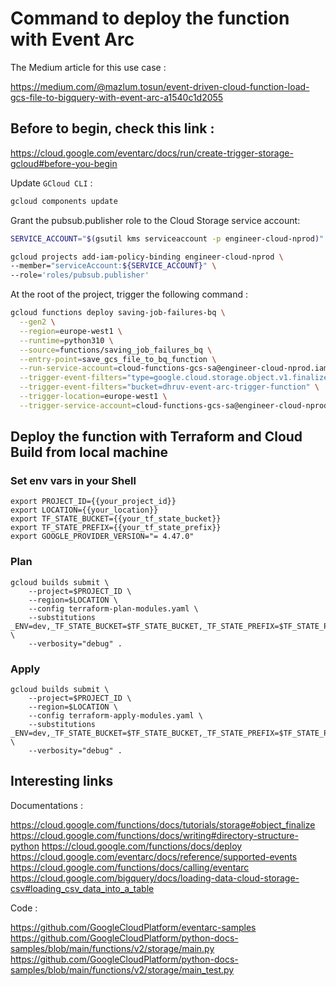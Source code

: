 # Command to deploy the function with Event Arc

The Medium article for this use case : 

https://medium.com/@mazlum.tosun/event-driven-cloud-function-load-gcs-file-to-bigquery-with-event-arc-a1540c1d2055

## Before to begin, check this link : 

https://cloud.google.com/eventarc/docs/run/create-trigger-storage-gcloud#before-you-begin

Update `GCloud CLI` : 

```bash
gcloud components update
```

Grant the pubsub.publisher role to the Cloud Storage service account:

```bash
SERVICE_ACCOUNT="$(gsutil kms serviceaccount -p engineer-cloud-nprod)"

gcloud projects add-iam-policy-binding engineer-cloud-nprod \
--member="serviceAccount:${SERVICE_ACCOUNT}" \
--role='roles/pubsub.publisher'
```

At the root of the project, trigger the following command : 

```bash
gcloud functions deploy saving-job-failures-bq \
  --gen2 \
  --region=europe-west1 \
  --runtime=python310 \
  --source=functions/saving_job_failures_bq \
  --entry-point=save_gcs_file_to_bq_function \
  --run-service-account=cloud-functions-gcs-sa@engineer-cloud-nprod.iam.gserviceaccount.com \
  --trigger-event-filters="type=google.cloud.storage.object.v1.finalized" \
  --trigger-event-filters="bucket=dhruv-event-arc-trigger-function" \
  --trigger-location=europe-west1 \
  --trigger-service-account=cloud-functions-gcs-sa@engineer-cloud-nprod.iam.gserviceaccount.com
```

## Deploy the function with Terraform and Cloud Build from local machine

### Set env vars in your Shell

```shell
export PROJECT_ID={{your_project_id}}
export LOCATION={{your_location}}
export TF_STATE_BUCKET={{your_tf_state_bucket}}
export TF_STATE_PREFIX={{your_tf_state_prefix}}
export GOOGLE_PROVIDER_VERSION="= 4.47.0"
```

### Plan

```shell
gcloud builds submit \
    --project=$PROJECT_ID \
    --region=$LOCATION \
    --config terraform-plan-modules.yaml \
    --substitutions _ENV=dev,_TF_STATE_BUCKET=$TF_STATE_BUCKET,_TF_STATE_PREFIX=$TF_STATE_PREFIX,_GOOGLE_PROVIDER_VERSION=$GOOGLE_PROVIDER_VERSION \
    --verbosity="debug" .
```


### Apply

```shell
gcloud builds submit \
    --project=$PROJECT_ID \
    --region=$LOCATION \
    --config terraform-apply-modules.yaml \
    --substitutions _ENV=dev,_TF_STATE_BUCKET=$TF_STATE_BUCKET,_TF_STATE_PREFIX=$TF_STATE_PREFIX,_GOOGLE_PROVIDER_VERSION=$GOOGLE_PROVIDER_VERSION \
    --verbosity="debug" .
```

## Interesting links

Documentations : 

https://cloud.google.com/functions/docs/tutorials/storage#object_finalize
https://cloud.google.com/functions/docs/writing#directory-structure-python
https://cloud.google.com/functions/docs/deploy
https://cloud.google.com/eventarc/docs/reference/supported-events
https://cloud.google.com/functions/docs/calling/eventarc
https://cloud.google.com/bigquery/docs/loading-data-cloud-storage-csv#loading_csv_data_into_a_table

Code : 

https://github.com/GoogleCloudPlatform/eventarc-samples
https://github.com/GoogleCloudPlatform/python-docs-samples/blob/main/functions/v2/storage/main.py
https://github.com/GoogleCloudPlatform/python-docs-samples/blob/main/functions/v2/storage/main_test.py
